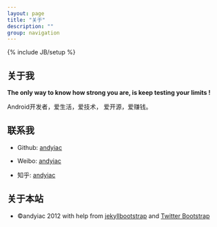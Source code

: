 ```yaml
---
layout: page
title: "关于"
description: ""
group: navigation
---
```

{% include JB/setup %}

## 关于我

**The only way to know how strong you are, is keep testing your limits !**

Android开发者，爱生活，爱技术， 爱开源，爱赚钱。

## 联系我

* Github: [andyiac](https://github.com/andyiac)

* Weibo: [andyiac](http://weibo.com/andyiac)

* 知乎: [andyiac](http://www.zhihu.com/people/andyiac)

## 关于本站

* ©andyiac 2012 with help from [jekyllbootstrap](http://jekyllbootstrap.com) and [Twitter Bootstrap](http://twitter.github.com/bootstrap/)


       